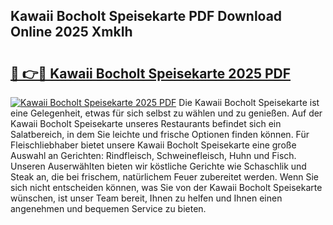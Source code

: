 ## Kawaii Bocholt Speisekarte PDF Download Online 2025 XmkIh

# <h2><a href="http://gccr17.nevu.top/?p=Kawaii+Bocholt+Speisekarte">🔗 👉🔴 Kawaii Bocholt Speisekarte 2025 PDF</a></h2>

[![Kawaii Bocholt Speisekarte 2025 PDF](https://i.imgur.com/dBaPXMq.png)](http://gccr17.nevu.top/?p=Kawaii+Bocholt+Speisekarte)
Die Kawaii Bocholt Speisekarte ist eine Gelegenheit, etwas für sich selbst zu wählen und zu genießen. Auf der Kawaii Bocholt Speisekarte unseres Restaurants befindet sich ein Salatbereich, in dem Sie leichte und frische Optionen finden können. Für Fleischliebhaber bietet unsere Kawaii Bocholt Speisekarte eine große Auswahl an Gerichten: Rindfleisch, Schweinefleisch, Huhn und Fisch. Unseren Auserwählten bieten wir köstliche Gerichte wie Schaschlik und Steak an, die bei frischem, natürlichem Feuer zubereitet werden. Wenn Sie sich nicht entscheiden können, was Sie von der Kawaii Bocholt Speisekarte wünschen, ist unser Team bereit, Ihnen zu helfen und Ihnen einen angenehmen und bequemen Service zu bieten.
